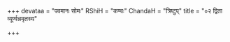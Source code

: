 +++
devataa = "पवमानः सोमः"
RShiH = "कण्वः"
ChandaH = "त्रिष्टुप्"
title = "०२ द्विता व्यूर्ण्वन्नमृतस्य"

+++
